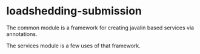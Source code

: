 # loadshedding-submission

The common module is a framework for creating javalin based services via annotations.

The services module is a few uses of that framework.
